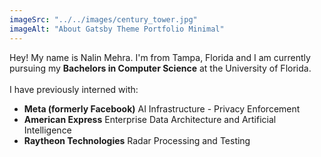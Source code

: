```yaml
---
imageSrc: "../../images/century_tower.jpg"
imageAlt: "About Gatsby Theme Portfolio Minimal"
---
```

 Hey! My name is Nalin Mehra. I'm from Tampa, Florida and I am currently pursuing my 
            <strong>Bachelors in Computer Science</strong> at the
            University of Florida. 
            <br/>
            <br/>
            I have previously interned with:
            <ul>
                <li><strong>Meta (formerly Facebook)</strong> AI Infrastructure - Privacy Enforcement</li>
                <li><strong>American Express</strong> Enterprise Data Architecture and Artificial Intelligence </li>
                <li><strong>Raytheon Technologies</strong> Radar Processing and Testing</li>
            </ul> 
